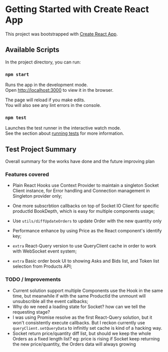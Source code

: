# Getting Started with Create React App

This project was bootstrapped with [Create React App](https://github.com/facebook/create-react-app).

## Available Scripts

In the project directory, you can run:

### `npm start`

Runs the app in the development mode.\
Open [http://localhost:3000](http://localhost:3000) to view it in the browser.

The page will reload if you make edits.\
You will also see any lint errors in the console.

### `npm test`

Launches the test runner in the interactive watch mode.\
See the section about [running tests](https://facebook.github.io/create-react-app/docs/running-tests) for more information.

## Test Project Summary

Overall summary for the works have done and the future improving plan

### Features covered
* Plain React Hooks use Context Provider to maintain a singleton Socket Client instance, for Error handling and Connection management in Singleton provider only;
* One more subscrbtion callbacks on top of Socket IO Client for specific productId BookDepth, which is easy for multiple components usage;
* Use `utils/diffUpdateOrders` to update Order with the new quantity only
* Performance enhance by using Price as the React component's identify key;

* `extra` React-Query version to use QueryClient cache in order to work with WebSocket event system;
* `extra` Basic order book UI to showing Asks and Bids list, and Token list selection from Products API;

### TODO / Improvements
* Current solution support multiple Components use the Hook in the same time, but meanwhile if with the same ProductId the unmount will unsubscrible all the event callbacks;
* Why do we need a loading state for Socket? how can we tell the requesting stage?
* I was using Promise resolve as the first React-Query solution, but it won't consistently execute callbacks. But I reckon currently use `queryClient.setQueryData` to infinitly set cache is kind of a hacking way.
* Socket return price/quantity diff list, but should we keep the whole Orders as a fixed length list? eg: price is rising if Socket keep returning the new price/quantity, the Orders data will always growing
